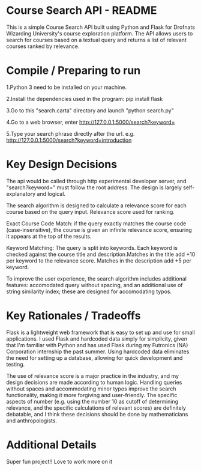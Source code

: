 # Course Search API - README

This is a simple Course Search API built using Python and Flask for Drofnats Wizarding University's course exploration platform. The API allows users to search for courses based on a textual query and returns a list of relevant courses ranked by relevance.

# Compile / Preparing to run

1.Python 3 need to be installed on your machine.

2.Install the dependencies used in the program: pip install flask

3.Go to this "search.carta" directory and launch "python search.py"

4.Go to a web browser, enter http://127.0.0.1:5000/search?keyword=

5.Type your search phrase directly after the url. e.g. http://127.0.0.1:5000/search?keyword=introduction

# Key Design Decisions

The api would be called through http experimental developer server, and "search?keyword=" must follow the root address. The design is largely self-explanatory and logical.

The search algorithm is designed to calculate a relevance score for each course based on the query input. Relevance score used for ranking.

Exact Course Code Match: if the query exactly matches the course code (case-insensitive), the course is given an infinite relevance score, ensuring it appears at the top of the results.

Keyword Matching: The query is split into keywords. Each keyword is checked against the course title and description.Matches in the title add +10 per keyword to the relevance score. Matches in the description add +5 per keyword.

To improve the user experience, the search algorithm includes additional features: accomodated query without spacing, and an additional use of string similarity index; these are designed for accomodating typos.

# Key Rationales / Tradeoffs

Flask is a lightweight web framework that is easy to set up and use for small applications. I used Flask and hardcoded data simply for simplicity, given that I'm familiar with Python and has used Flask during my Futronics (NA) Corporation internship the past summer. Using hardcoded data eliminates the need for setting up a database, allowing for quick development and testing.

The use of relevance score is a major practice in the industry, and my design decisions are made according to human logic. Handling queries without spaces and accommodating minor typos improve the search functionality, making it more forgiving and user-friendly. The specific aspects of number (e.g. using the number 10 as cutoff of determining relevance, and the specific calculations of relevant scores) are definitely debatable, and I think these decisions should be done by mathematicians and anthropologists.

# Additional Details

Super fun project!! Love to work more on it